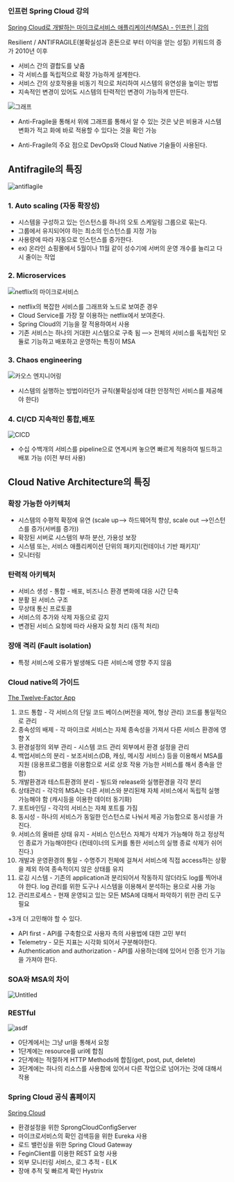 ### 인프런 Spring Cloud 강의

[Spring Cloud로 개발하는 마이크로서비스 애플리케이션(MSA) - 인프런 | 강의](https://www.inflearn.com/course/스프링-클라우드-마이크로서비스)

Resilient / ANTIFRAGILE(불확실성과 혼돈으로 부터 이익을 얻는 성질) 키워드의 증가 2010년 이후

- 서비스 간의 결합도를 낮춤
- 각 서비스를 독립적으로 확장 가능하게 설계한다.
- 서비스 간의 상호작용을 비동기 적으로 처리하여 시스템의 유연성을 높이는 방법
- 지속적인 변경이 있어도 시스템의 탄력적인 변경이 가능하게 만든다.

![그래프](https://github.com/Croon00/MSA-/assets/73871364/06496d31-1b2c-4034-8c1a-931fb4847b06)


- Anti-Fragile을 통해서 위에 그래프를 통해서 알 수 있는 것은 낮은 비용과 시스템 변화가 적고 화에 바로 적용할 수 있다는 것을 확인 가능


- Anti-Fragile의 주요 점으로 DevOps와 Cloud Native 기술들이 사용된다.

## Antifragile의 특징

![antiflagile](https://github.com/Croon00/MSA-/assets/73871364/c1672ceb-f0cd-4792-b073-644bb51ef1d1)

### 1. Auto scaling (자동 확장성)

- 시스템을 구성하고 있는 인스턴스를 하나의 오토 스케일링 그룹으로 묶는다.
- 그룹에서 유지되어야 하는 최소의 인스턴스를 지정 가능
- 사용량에 따라 자동으로 인스턴스를 증가한다.
- ex) 온라인 쇼핑몰에서 5월이나 11월 같이 성수기에 서버의 운영 개수를 늘리고 다시 줄이는 작업

### 2. Microservices

![netflix의 마이크로서비스](https://github.com/Croon00/MSA-/assets/73871364/a1fed421-fc1c-4663-98ac-ca0470cd33b0)

- netflix의 복잡한 서비스를 그래프와 노드로 보여준 경우
- Cloud Service를 가장 잘 이용하는 netflix에서 보여준다.
- Spring Cloud의 기능을 잘 적용하여서 사용
- 기존 서비스는 하나의 거대한 시스템으로 구축 됨 —> 전체의 서비스를 독립적인 모듈로 기능하고 배포하고 운영하는 특징이 MSA

### 3. Chaos engineering

![카오스 엔지니어링](https://github.com/Croon00/MSA-/assets/73871364/850379ca-e302-4335-a644-fbd2d65d94c2)

- 시스템의 실행하는 방법이라던가 규칙(불확실성에 대한 안정적인 서비스를 제공해야 한다)

### 4. CI/CD 지속적인 통합,배포

![CICD](https://github.com/Croon00/MSA-/assets/73871364/26fd9274-5c02-4fa7-93c2-f79eb8321f0a)

- 수십 수백개의 서비스를 pipeline으로 연계시켜 놓으면 빠르게 적용하여 빌드하고 배포 가능 (이전 부터 사용)

## Cloud Native Architecture의 특징

### 확장 가능한 아키텍처

- 시스템의 수평적 확정에 유연 (scale up—> 하드웨어적 향상, scale out —>인스턴스를 증가(서버를 증가))
- 확장된 서버로 시스템의 부하 분산, 가용성 보장
- 시스템 또는, 서비스 애플리케이션 단위의 패키지(컨테이너 기반 패키지)’
- 모니터링

### 탄력적 아키텍처

- 서비스 생성 - 통합 - 배포, 비즈니스 환경 변화에 대응 시간 단축
- 분활 된 서비스 구조
- 무상태  통신 프로토콜
- 서비스의 추가와 삭제 자동으로 감지
- 변경된 서비스 요청에 따라 사용자 요청 처리 (동적 처리)

### 장애 격리 (Fault isolation)

- 특정 서비스에 오류가 발생해도 다른 서비스에 영향 주지 않음

### Cloud native의 가이드

[The Twelve-Factor App](https://12factor.net/)

1. 코드 통합 - 각 서비스의 단일 코드 베이스(버전을 제어, 형상 관리) 코드를 통일적으로 관리
2. 종속성의 배제 - 각 마이크로 서비스는 자체 종속성을 가져서 다른 서비스 환경에 영향 X
3. 환경설정의 외부 관리 - 시스템 코드 관리 외부에서 환경 설정을 관리
4. 백업서비스의 분리 - 보조서비스(DB, 캐싱, 메시징 서비스) 등을 이용해서 MSA를 지원 (응용프로그램을 이용함으로 서로 상호 작용 가능한 서비스를 해서 종속을 안함)
5. 개발환경과 테스트환경의 분리 - 빌드와 release와 실행환경을 각각 분리
6. 상태관리 - 각각의 MSA는 다른 서비스와 분리된채 자체 서비스에서 독립적 실행 가능해야 함 (캐시등을 이용한 데이터 동기화)
7. 포트바인딩 - 각각의 서비스는 자체 포트를 가짐
8. 동시성 - 하나의 서비스가 동일한 인스턴스로 나눠서 제공 가능함으로 동시성을 가진다.
9. 서비스의 올바른 상태 유지 - 서비스 인스턴스 자체가 삭제가 가능해야 하고 정상적인 종료가 가능해야한다 (컨테이너의 도커를 통한 서비스의 실행 종료 삭제가 쉬어진다.)
10. 개발과 운영환경의 통일 - 수명주기 전체에 걸쳐서 서비스에 직접 access하는 상황을 제외 하여 종속적이지 않은 상태를 유지
11. 로깅 시스템 - 기존의 application과 분리되어서 작동하지 않더라도 log를 찍어내야 한다. log 관리를 위한 도구나 시스템을 이용해서 분석하는 용으로 사용 가능
12. 관리프로세스 - 현재 운영되고 있는 모든 MSA에 대해서 파악하기 위한 관리 도구 필요

+3개 더 고민해야 할 수 있다.

- API first - API를 구축함으로 사용자 측의 사용법에 대한 고민 부터
- Telemetry - 모든 지표는 시각화 되어서 구분해야한다.
- Authentication and authorization - API를 사용하는데에 있어서 인증 인가 기능을 가져야 한다.

### SOA와 MSA의 차이

![Untitled](https://github.com/Croon00/MSA-/assets/73871364/9ab5456b-9a75-4400-82c5-974b699e3680)

### RESTful

![asdf](https://github.com/Croon00/MSA-/assets/73871364/41d5c457-78d7-4832-a9fe-76e5c3cc1b67)

- 0단계에서는 그냥 url을 통해서 요청
- 1단계에는 resource를 uri에 합침
- 2단계에는 적절하게 HTTP Methods에 합침(get, post, put, delete)
- 3단계에는 하나의 리소스를 사용함에 있어서 다른 작업으로 넘어가는  것에 대해서 작용

 

### Spring Cloud 공식 홈페이지

[Spring Cloud](https://spring.io/projects/spring-cloud)

- 환경설정을 위한 SprongCloudConfigServer
- 마이크로서비스의 확인 검색등을 위한 Eureka 사용
- 로드 밸런싱을 위한 Spring Cloud Gateway
- FeginClient를 이용한 REST 요청 사용
- 외부 모니터링 서비스, 로그 추적 - ELK
- 장애 추적 및 빠르게 확인 Hystrix
